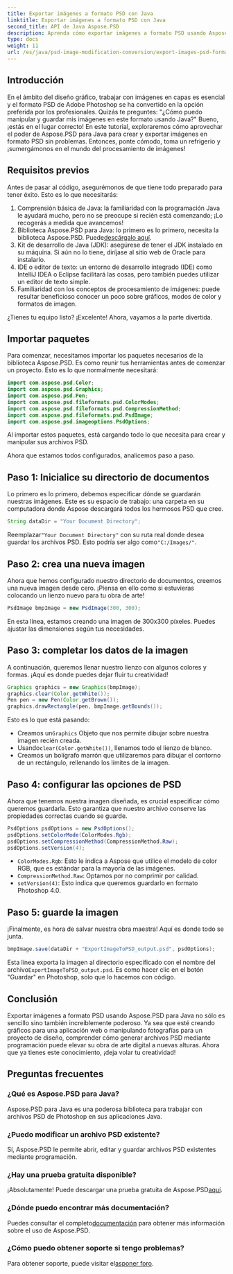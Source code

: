 ```yaml
---
title: Exportar imágenes a formato PSD con Java
linktitle: Exportar imágenes a formato PSD con Java
second_title: API de Java Aspose.PSD
description: Aprenda cómo exportar imágenes a formato PSD usando Aspose.PSD para Java en una sencilla guía paso a paso. Perfecto para desarrolladores y diseñadores gráficos.
type: docs
weight: 11
url: /es/java/psd-image-modification-conversion/export-images-psd-format/
---
```

## Introducción

En el ámbito del diseño gráfico, trabajar con imágenes en capas es esencial y el formato PSD de Adobe Photoshop se ha convertido en la opción preferida por los profesionales. Quizás te preguntes: "¿Cómo puedo manipular y guardar mis imágenes en este formato usando Java?" Bueno, ¡estás en el lugar correcto! En este tutorial, exploraremos cómo aprovechar el poder de Aspose.PSD para Java para crear y exportar imágenes en formato PSD sin problemas. Entonces, ponte cómodo, toma un refrigerio y ¡sumergámonos en el mundo del procesamiento de imágenes!

## Requisitos previos

Antes de pasar al código, asegurémonos de que tiene todo preparado para tener éxito. Esto es lo que necesitarás:

1. Comprensión básica de Java: la familiaridad con la programación Java le ayudará mucho, pero no se preocupe si recién está comenzando; ¡Lo recogerás a medida que avancemos!
2.  Biblioteca Aspose.PSD para Java: lo primero es lo primero, necesita la biblioteca Aspose.PSD. Puede[descárgalo aquí](https://releases.aspose.com/psd/java/).
3. Kit de desarrollo de Java (JDK): asegúrese de tener el JDK instalado en su máquina. Si aún no lo tiene, diríjase al sitio web de Oracle para instalarlo.
4. IDE o editor de texto: un entorno de desarrollo integrado (IDE) como IntelliJ IDEA o Eclipse facilitará las cosas, pero también puedes utilizar un editor de texto simple.
5. Familiaridad con los conceptos de procesamiento de imágenes: puede resultar beneficioso conocer un poco sobre gráficos, modos de color y formatos de imagen.

¿Tienes tu equipo listo? ¡Excelente! Ahora, vayamos a la parte divertida.

## Importar paquetes

Para comenzar, necesitamos importar los paquetes necesarios de la biblioteca Aspose.PSD. Es como reunir tus herramientas antes de comenzar un proyecto. Esto es lo que normalmente necesitará:

```java
import com.aspose.psd.Color;
import com.aspose.psd.Graphics;
import com.aspose.psd.Pen;
import com.aspose.psd.fileformats.psd.ColorModes;
import com.aspose.psd.fileformats.psd.CompressionMethod;
import com.aspose.psd.fileformats.psd.PsdImage;
import com.aspose.psd.imageoptions.PsdOptions;
```

Al importar estos paquetes, está cargando todo lo que necesita para crear y manipular sus archivos PSD.

Ahora que estamos todos configurados, analicemos paso a paso. 

## Paso 1: Inicialice su directorio de documentos

Lo primero es lo primero, debemos especificar dónde se guardarán nuestras imágenes. Este es su espacio de trabajo: una carpeta en su computadora donde Aspose descargará todos los hermosos PSD que cree.

```java
String dataDir = "Your Document Directory";
```
 Reemplazar`"Your Document Directory"` con su ruta real donde desea guardar los archivos PSD. Esto podría ser algo como`"C:/Images/"`. 

## Paso 2: crea una nueva imagen

Ahora que hemos configurado nuestro directorio de documentos, creemos una nueva imagen desde cero. ¡Piensa en ello como si estuvieras colocando un lienzo nuevo para tu obra de arte!

```java
PsdImage bmpImage = new PsdImage(300, 300);
```
En esta línea, estamos creando una imagen de 300x300 píxeles. Puedes ajustar las dimensiones según tus necesidades. 

## Paso 3: completar los datos de la imagen

A continuación, queremos llenar nuestro lienzo con algunos colores y formas. ¡Aquí es donde puedes dejar fluir tu creatividad!

```java
Graphics graphics = new Graphics(bmpImage);
graphics.clear(Color.getWhite());
Pen pen = new Pen(Color.getBrown());
graphics.drawRectangle(pen, bmpImage.getBounds());
```
Esto es lo que está pasando:
-  Creamos un`Graphics` Objeto que nos permite dibujar sobre nuestra imagen recién creada.
-  Usando`clear(Color.getWhite())`, llenamos todo el lienzo de blanco.
- Creamos un bolígrafo marrón que utilizaremos para dibujar el contorno de un rectángulo, rellenando los límites de la imagen.

## Paso 4: configurar las opciones de PSD

Ahora que tenemos nuestra imagen diseñada, es crucial especificar cómo queremos guardarla. Esto garantiza que nuestro archivo conserve las propiedades correctas cuando se guarde.

```java
PsdOptions psdOptions = new PsdOptions();
psdOptions.setColorMode(ColorModes.Rgb);
psdOptions.setCompressionMethod(CompressionMethod.Raw);
psdOptions.setVersion(4);
```
- `ColorModes.Rgb`: Esto le indica a Aspose que utilice el modelo de color RGB, que es estándar para la mayoría de las imágenes.
- `CompressionMethod.Raw`: Optamos por no comprimir por calidad.
- `setVersion(4)`: Esto indica que queremos guardarlo en formato Photoshop 4.0.

## Paso 5: guarde la imagen

¡Finalmente, es hora de salvar nuestra obra maestra! Aquí es donde todo se junta. 

```java
bmpImage.save(dataDir + "ExportImageToPSD_output.psd", psdOptions);
```
 Esta línea exporta la imagen al directorio especificado con el nombre del archivo`ExportImageToPSD_output.psd`. Es como hacer clic en el botón "Guardar" en Photoshop, solo que lo hacemos con código.

## Conclusión

Exportar imágenes a formato PSD usando Aspose.PSD para Java no sólo es sencillo sino también increíblemente poderoso. Ya sea que esté creando gráficos para una aplicación web o manipulando fotografías para un proyecto de diseño, comprender cómo generar archivos PSD mediante programación puede elevar su obra de arte digital a nuevas alturas. Ahora que ya tienes este conocimiento, ¡deja volar tu creatividad!

## Preguntas frecuentes

### ¿Qué es Aspose.PSD para Java?
Aspose.PSD para Java es una poderosa biblioteca para trabajar con archivos PSD de Photoshop en sus aplicaciones Java.

### ¿Puedo modificar un archivo PSD existente?
Sí, Aspose.PSD le permite abrir, editar y guardar archivos PSD existentes mediante programación.

### ¿Hay una prueba gratuita disponible?
 ¡Absolutamente! Puede descargar una prueba gratuita de Aspose.PSD[aquí](https://releases.aspose.com/).

### ¿Dónde puedo encontrar más documentación?
 Puedes consultar el completo[documentación](https://reference.aspose.com/psd/java/) para obtener más información sobre el uso de Aspose.PSD.

### ¿Cómo puedo obtener soporte si tengo problemas?
 Para obtener soporte, puede visitar el[asponer foro](https://forum.aspose.com/c/psd/34).